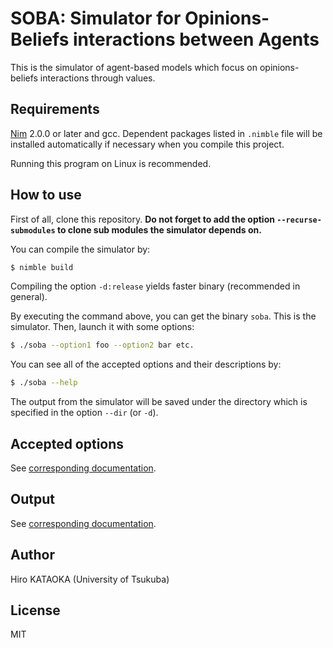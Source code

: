 # SOBA: Simulator for Opinions-Beliefs interactions between Agents

<!--
![Status of CI](https://github.com/tsukuba-mas/soba//actions/workflows/run-test.yml/badge.svg)
-->

This is the simulator of agent-based models which focus on opinions-beliefs interactions through values.

## Requirements
[Nim](https://nim-lang.org/) 2.0.0 or later and gcc.
Dependent packages listed in `.nimble` file will be installed automatically if necessary when you compile this project.

Running this program on Linux is recommended.

## How to use
First of all, clone this repository.
**Do not forget to add the option `--recurse-submodules` to clone sub modules the simulator depends on.**

You can compile the simulator by:

```bash
$ nimble build
```

Compiling the option `-d:release` yields faster binary (recommended in general).

By executing the command above, you can get the binary `soba`.
This is the simulator.
Then, launch it with some options:

```bash
$ ./soba --option1 foo --option2 bar etc.
```

You can see all of the accepted options and their descriptions by:

```bash
$ ./soba --help
```

The output from the simulator will be saved under the directory which is specified in the option `--dir` (or `-d`).

## Accepted options
See [corresponding documentation](./docs/options.md).

## Output
See [corresponding documentation](./docs/output.md).

## Author
Hiro KATAOKA (University of Tsukuba)

## License
MIT